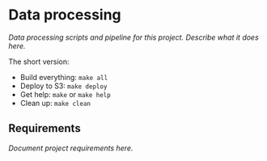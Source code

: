 # Data processing

_Data processing scripts and pipeline for this project. Describe what it does here._

The short version:

* Build everything: `make all`
* Deploy to S3: `make deploy`
* Get help: `make` or `make help`
* Clean up: `make clean`

## Requirements

_Document project requirements here._